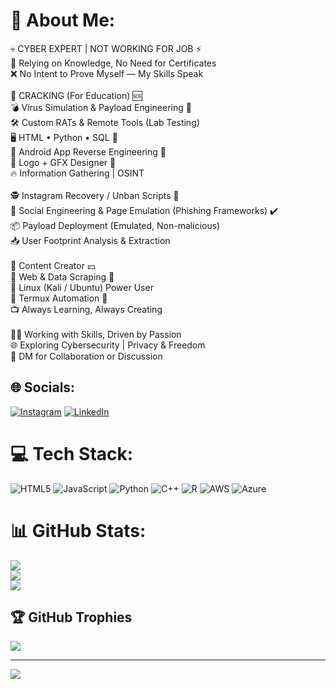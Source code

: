 
# 💫 About Me:
💀 CYBER EXPERT | NOT WORKING FOR JOB ⚡️  <br>🎯 Relying on Knowledge, No Need for Certificates  <br>❌ No Intent to Prove Myself — My Skills Speak  <br><br>🔐 CRACKING (For Education) 🆘  <br>💣 Virus Simulation & Payload Engineering 📌  <br>🛠 Custom RATs & Remote Tools (Lab Testing)  <br>🖥️ HTML • Python • SQL 💸  <br>📱 Android App Reverse Engineering 🖤  <br>🎨 Logo + GFX Designer 🔰  <br>🔥 Information Gathering | OSINT  <br><br>🕵️ Instagram Recovery / Unban Scripts 🧠  <br>🎣 Social Engineering & Page Emulation (Phishing Frameworks) ✔️  <br>📦 Payload Deployment (Emulated, Non-malicious)  <br>📥 User Footprint Analysis & Extraction  <br><br>💬 Content Creator 💴  <br>🧲 Web & Data Scraping 💸  <br>🧠 Linux (Kali / Ubuntu) Power User  <br>📱 Termux Automation 💎  <br>📺 Always Learning, Always Creating  <br><br>🧑‍💻 Working with Skills, Driven by Passion  <br>🌐 Exploring Cybersecurity | Privacy & Freedom  <br>📩 DM for Collaboration or Discussion


## 🌐 Socials:
[![Instagram](https://img.shields.io/badge/Instagram-%23E4405F.svg?logo=Instagram&logoColor=white)](https://instagram.com/@mr.aman._.077) [![LinkedIn](https://img.shields.io/badge/LinkedIn-%230077B5.svg?logo=linkedin&logoColor=white)](https://linkedin.com/in/amanat-ali-) 

# 💻 Tech Stack:
![HTML5](https://img.shields.io/badge/html5-%23E34F26.svg?style=for-the-badge&logo=html5&logoColor=white) ![JavaScript](https://img.shields.io/badge/javascript-%23323330.svg?style=for-the-badge&logo=javascript&logoColor=%23F7DF1E) ![Python](https://img.shields.io/badge/python-3670A0?style=for-the-badge&logo=python&logoColor=ffdd54) ![C++](https://img.shields.io/badge/c++-%2300599C.svg?style=for-the-badge&logo=c%2B%2B&logoColor=white) ![R](https://img.shields.io/badge/r-%23276DC3.svg?style=for-the-badge&logo=r&logoColor=white) ![AWS](https://img.shields.io/badge/AWS-%23FF9900.svg?style=for-the-badge&logo=amazon-aws&logoColor=white) ![Azure](https://img.shields.io/badge/azure-%230072C6.svg?style=for-the-badge&logo=microsoftazure&logoColor=white)
# 📊 GitHub Stats:
![](https://github-readme-stats.vercel.app/api?username=cyberamxn&theme=dark&hide_border=false&include_all_commits=false&count_private=false)<br/>
![](https://nirzak-streak-stats.vercel.app/?user=cyberamxn&theme=dark&hide_border=false)<br/>
![](https://github-readme-stats.vercel.app/api/top-langs/?username=cyberamxn&theme=dark&hide_border=false&include_all_commits=false&count_private=false&layout=compact)

## 🏆 GitHub Trophies
![](https://github-profile-trophy.vercel.app/?username=cyberamxn&theme=radical&no-frame=false&no-bg=true&margin-w=4)


---
[![](https://visitcount.itsvg.in/api?id=cyberamxn&icon=0&color=0)](https://visitcount.itsvg.in)

<!-- Proudly created with GPRM ( https://gprm.itsvg.in ) -->
<!--
**cyberamxn/cyberamxn** is a ✨ _special_ ✨ repository because its `README.md` (this file) appears on your GitHub profile.

Here are some ideas to get you started:

- 🔭 I’m currently working on ...
- 🌱 I’m currently learning ...
- 👯 I’m looking to collaborate on ...
- 🤔 I’m looking for help with ...
- 💬 Ask me about ...
- 📫 How to reach me: ...
- 😄 Pronouns: ...
- ⚡ Fun fact: ...
-->

